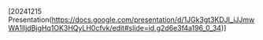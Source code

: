 [20241215 Presentation(https://docs.google.com/presentation/d/1JGk3gt3KDJI_iJJmwWA1lljdBjgHq1OK3HQyLH0cfvk/edit#slide=id.g2d6e3f4a196_0_34)]

